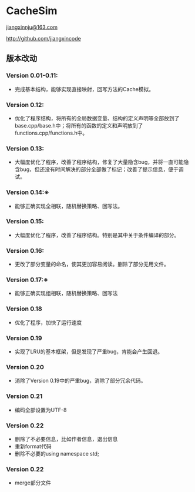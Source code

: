 # CacheSim

jiangxinnju@163.com

http://github.com/jiangxincode

## 版本改动

### Version 0.01-0.11:

* 完成基本结构，能够实现直接映射，回写方法的Cache模拟。

### Version 0.12:

* 优化了程序结构，将所有的全局数据变量、结构的定义声明等全部放到了base.cpp/base.h中；将所有的函数的定义和声明放到了functions.cpp/functions.h中。

### Version 0.13:

* 大幅度优化了程序，改善了程序结构，修复了大量隐含bug，并将一直可能隐含bug，但还没有时间解决的部分全部做了标记；改善了提示信息，便于调试。

### Version 0.14:※

* 能够正确实现全相联，随机替换策略、回写法。

### Version 0.15:

* 大幅度优化了程序，改善了程序结构。特别是其中关于条件编译的部分。

### Version 0.16:

* 更改了部分变量的命名，使其更加容易阅读。删除了部分无用文件。

### Version 0.17:※

* 能够正确实现组相联，随机替换策略、回写法

### Version 0.18

* 优化了程序，加快了运行速度

### Version 0.19

* 实现了LRU的基本框架，但是发现了严重bug，肯能会产生回退。

### Version 0.20

* 消除了Version 0.19中的严重bug，消除了部分冗余代码。

### Version 0.21

* 编码全部设置为UTF-8

### Version 0.22

* 删除了不必要信息，比如作者信息，退出信息
* 重新format代码
* 删除不必要的using namespace std;

### Version 0.22

* merge部分文件